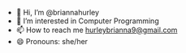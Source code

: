 - 👋 Hi, I’m @briannahurley
- 👀 I’m interested in Computer Programming
- 📫 How to reach me hurleybrianna9@gmail.com
- 😄 Pronouns: she/her
<!---
briannahurley/briannahurley is a ✨ special ✨ repository because its `README.md` (this file) appears on your GitHub profile.
You can click the Preview link to take a look at your changes.
--->
